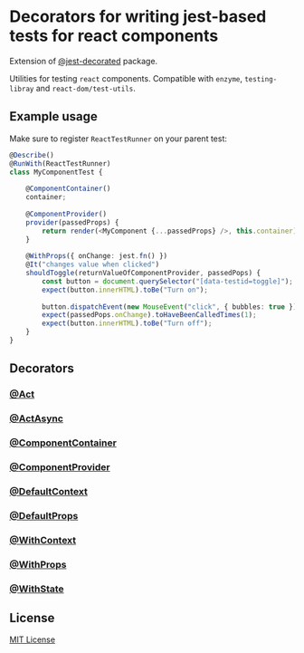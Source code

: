 # Decorators for writing jest-based tests for react components

Extension of [@jest-decorated](https://github.com/vitalishapovalov/jest-decorated/blob/master/README.md) package.

Utilities for testing `react` components. Compatible with `enzyme`, `testing-libray` and `react-dom/test-utils`.

## Example usage

Make sure to register `ReactTestRunner` on your parent test:

```typescript
@Describe()
@RunWith(ReactTestRunner)
class MyComponentTest {
    
    @ComponentContainer()
    container;
    
    @ComponentProvider()
    provider(passedProps) {
        return render(<MyComponent {...passedProps} />, this.container);
    }
    
    @WithProps({ onChange: jest.fn() })
    @It("changes value when clicked")
    shouldToggle(returnValueOfComponentProvider, passedPops) {
        const button = document.querySelector("[data-testid=toggle]");
        expect(button.innerHTML).toBe("Turn on");
    
        button.dispatchEvent(new MouseEvent("click", { bubbles: true }));
        expect(passedPops.onChange).toHaveBeenCalledTimes(1);
        expect(button.innerHTML).toBe("Turn off");
    }
}
 ```

## Decorators

### [@Act](https://github.com/vitalishapovalov/jest-decorated/blob/master/docs/Act.md)

### [@ActAsync](https://github.com/vitalishapovalov/jest-decorated/blob/master/docs/Act.md)

### [@ComponentContainer](https://github.com/vitalishapovalov/jest-decorated/blob/master/docs/ComponentContainer.md)

### [@ComponentProvider](https://github.com/vitalishapovalov/jest-decorated/blob/master/docs/ComponentProvider.md)

### [@DefaultContext](https://github.com/vitalishapovalov/jest-decorated/blob/master/docs/DefaultContext.md)

### [@DefaultProps](https://github.com/vitalishapovalov/jest-decorated/blob/master/docs/DefaultProps.md)

### [@WithContext](https://github.com/vitalishapovalov/jest-decorated/blob/master/docs/WithContext.md)

### [@WithProps](https://github.com/vitalishapovalov/jest-decorated/blob/master/docs/WithProps.md)

### [@WithState](https://github.com/vitalishapovalov/jest-decorated/blob/master/docs/WithState.md)

## License

[MIT License](https://github.com/vitalishapovalov/jest-decorated/blob/master/LICENSE)
